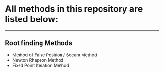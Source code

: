 # All methods in this repository are listed below:
------------------------------------------------
## Root finding Methods

* Method of False Position / Secant Method
* Newton Rhapson Method
* Fixed Point Iteration Method

